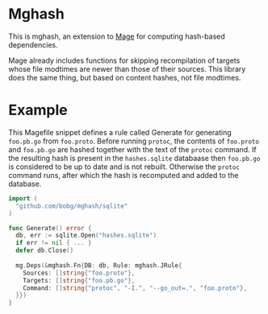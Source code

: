 # Mghash

This is mghash, an extension to [Mage](https://magefile.org/) for computing hash-based dependencies.

Mage already includes functions for skipping recompilation of targets whose file modtimes are newer than those of their sources.
This library does the same thing, but based on content hashes, not file modtimes.

# Example

This Magefile snippet defines a rule called Generate
for generating `foo.pb.go` from `foo.proto`.
Before running `protoc`,
the contents of `foo.proto` and `foo.pb.go` are hashed together with the text of the `protoc` command.
If the resulting hash is present in the `hashes.sqlite` databaase
then `foo.pb.go` is considered to be up to date and is not rebuilt.
Otherwise the `protoc` command runs,
after which the hash is recomputed and added to the database.

```go
import (
  "github.com/bobg/mghash/sqlite"
)

func Generate() error {
  db, err := sqlite.Open("hashes.sqlite")
  if err != nil { ... }
  defer db.Close()
  
  mg.Deps(&mghash.Fn{DB: db, Rule: mghash.JRule{
    Sources: []string{"foo.proto"},
    Targets: []string{"foo.pb.go"},
    Command: []string{"protoc", "-I.", "--go_out=.", "foo.proto"},
  }})
}
```
